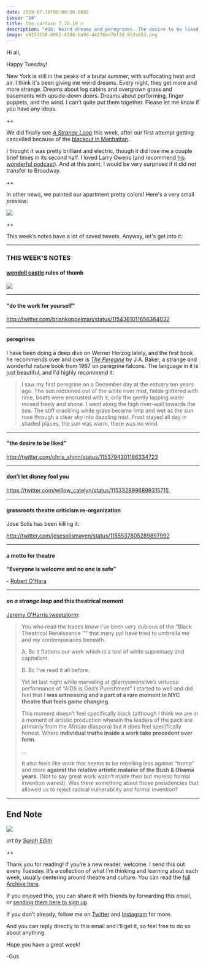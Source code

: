 ```yaml
---
date: 2019-07-30T00:00:00.000Z
issue: "16"
title: the curtain 7.30.19 🔥
description: "#16: Weird dreams and peregrines. The desire to be liked."
image: e4153230-4962-4598-ba9d-44276ed7bf3d_853x853.png
---
```



Hi all,

Happy Tuesday!

New York is still in the peaks of a brutal summer, with suffocating heat and air. I think it's been giving me weird dreams. Every night, they get more and more strange. Dreams about log cabins and overgrown grass and basements with upside-down doors. Dreams about performing, finger puppets, and the wind. I can't quite put them together. Please let me know if you have any ideas.

++

We did finally see _[A Strange Loop](https://www.playwrightshorizons.org/shows/plays/strange-loop/)_ this week, after our first attempt getting cancelled because of the [blackout in Manhattan](https://guscuddy.substack.com/p/the-curtain-71619-).

I thought it was pretty brilliant and electric, though it did lose me a couple brief times in its second half. I loved Larry Owens (and recommend [his wonderful podcast](https://foreverdogproductions.com/fdpn/podcasts/what-makes-u-sing/)). And at this point, I would be very surprised if it did not transfer to Broadway.

++

In other news, we painted our apartment pretty colors! Here's a very small preview:

 ![](./e17222c4-fc2b-47bf-beef-6e58992f3db8_3024x4032.jpeg)

++

This week’s notes have a lot of saved tweets. Anyway, let's get into it:

---

### **THIS WEEK'S NOTES**

#### **[wendell castle](http://www.wendellcastle.com) rules of thumb**

 ![](./8d4f9444-6722-4aa4-b247-5f1d32772a91_1991x1208.png)

---

#### **"do the work for yourself"**

http://twitter.com/briankoppelman/status/1154361011656364032

---

#### **peregrines**

I have been doing a deep dive on Werner Herzog lately, and the first book he recommends over and over is _[The Peregine](https://www.nyrb.com/products/the-peregrine?variant=1094932429)_ by J.A. Baker, a strange and wonderful nature book from 1967 on peregrine falcons. The language in it is just beautiful, and I'd highly recommend it:

> I saw my first peregrine on a December day at the estuary ten years ago. The sun reddened out of the white river mist, fields glittered with rime, boats were encrusted with it; only the gently lapping water moved freely and shone. I went along the high river-wall towards the sea. The stiff crackling white grass became limp and wet as the sun rose through a clear sky into dazzling mist. Frost stayed all day in shaded places, the sun was warm, there was no wind.

---

#### **"the desire to be liked"**

http://twitter.com/chris_shinn/status/1153794301186334723

---

#### **don’t let disney fool you**

https://twitter.com/willow_catelyn/status/1153328996899315715 

---

#### **grassroots theatre criticism re-organization**

Jose Solís has been killing it:

http://twitter.com/josesolismayen/status/1155537805289897992

---

#### **a motto for theatre**

**“Everyone is welcome and no one is safe”**

\- [Robert O’Hara](http://www.speakeasystage.com/everyone-is-welcome-and-no-one-is-safe/%0A)

---

#### **on** _a strange loop_ and this theatrical moment

[Jeremy O'Harris tweetstorm](http://twitter.com/jeremyoharris/status/1155227991930212353):

> You who read the trades know I’ve been very dubious of the “Black Theatrical Renaissance ™️” that many ppl have tried to umbrella me and my contemporaries beneath.
> 
> A. Bc it flattens our work which is a tool of white supremacy and capitalism.
> 
> B. Bc I’ve read it all before.
> 
> Yet let last night while marveling at @larryowenslive’s virtuoso performance of “AIDS is God’s Punishment” I started to well and did feel that I **was witnessing and a part of a rare moment in NYC theatre that feels game changing**.
> 
> This moment doesn’t feel specifically black (although I think we are in a moment of artistic production wherein the leaders of the pack are primarily from the African diaspora) but it does feel specifically honest. Where **individual truths inside a work take precedent over form**.
> 
> …
> 
> It also feels like work that seems to be rebelling less against “trump” and more **against the relative artistic malaise of the Bush & Obama years**. (Not to say great work wasn’t made then but moreso formal invention waned). Was there something about those presidencies that allowed us to reject radical vulnerability and formal invention?

---

## End Note

 ![](./e4153230-4962-4598-ba9d-44276ed7bf3d_853x853.png)

_art by [Sarah Edith](https://www.behance.net/sarahedith)_

++

Thank you for reading! If you’re a new reader, welcome. I send this out every Tuesday. It’s a collection of what I’m thinking and learning about each week, usually centering around theatre and culture. You can read the [full Archive here](https://guscuddy.substack.com/archive).

If you enjoyed this, you can share it with friends by forwarding this email, or [sending them here to sign up](https://guscuddy.substack.com/).

If you don’t already, follow me on [Twitter](http://twitter.com/guscuddy) and [Instagram](http://instagram.com/guscuddy) for more.

And you can reply directly to this email and I’ll get it, so feel free to do so about anything.

Hope you have a great week!

\-Gus